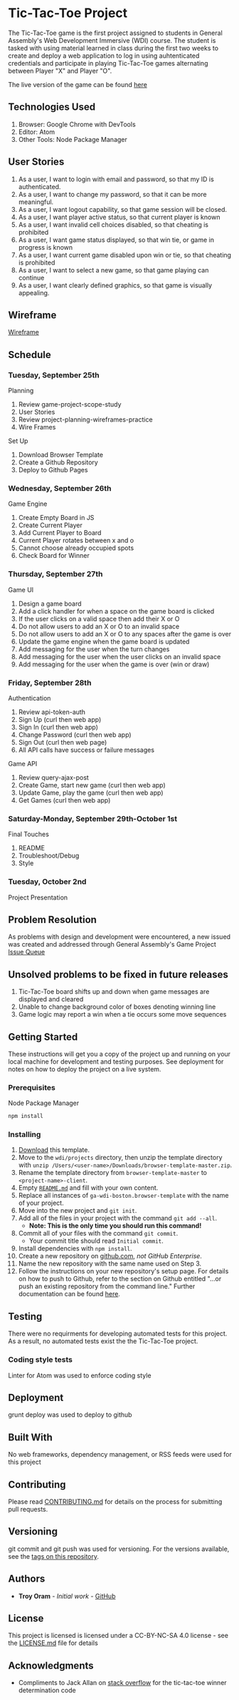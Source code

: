 # Tic-Tac-Toe Project

The Tic-Tac-Toe game is the first project assigned to students in General
Assembly's Web Development Immersive (WDI) course.  The student is tasked with
using material learned in class during the first two weeks to create and deploy
a web application to log in using auhtenticated credentials and participate in
playing Tic-Tac-Toe games alternating between Player "X" and Player "O".

The live version of the game can be found [here](https://troyoram.github.io/game-project-client/)

## Technologies Used

1. Browser: Google Chrome with DevTools
1. Editor: Atom
1. Other Tools: Node Package Manager

## User Stories

1. As a user, I want to login with email and password, so that my ID is authenticated.
1. As a user, I want to change my password, so that it can be more meaningful.
1. As a user, I want logout capability, so that game session will be closed.
1. As a user, I want player active status, so that current player is known
1. As a user, I want invalid cell choices disabled, so that cheating is prohibited
1. As a user, I want game status displayed, so that win tie, or game in progress is known
1. As a user, I want current game disabled upon win or tie, so that cheating is prohibited
1. As a user, I want to select a new game, so that game playing can continue
1. As a user, I want clearly defined graphics, so that game is visually appealing.

## Wireframe

[Wireframe](https://troyoram.github.io/game-project-client/public/wireframe.png)

## Schedule

### Tuesday, September 25th

Planning
1. Review game-project-scope-study
1. User Stories
1. Review project-planning-wireframes-practice
1. Wire Frames

Set Up
1. Download Browser Template
1. Create a Github Repository
1. Deploy to Github Pages

### Wednesday, September 26th
Game Engine
1. Create Empty Board in JS
1. Create Current Player
1. Add Current Player to Board
1. Current Player rotates between x and o
1. Cannot choose already occupied spots
1. Check Board for Winner

### Thursday, September 27th
Game UI
1. Design a game board
1. Add a click handler for when a space on the game board is clicked
1. If the user clicks on a valid space then add their X or O
1. Do not allow users to add an X or O to an invalid space
1. Do not allow users to add an X or O to any spaces after the game is over
1. Update the game engine when the game board is updated
1. Add messaging for the user when the turn changes
1. Add messaging for the user when the user clicks on an invalid space
1. Add messaging for the user when the game is over (win or draw)

### Friday, September 28th
Authentication
1. Review api-token-auth
1. Sign Up (curl then web app)
1. Sign In (curl then web app)
1. Change Password (curl then web app)
1. Sign Out (curl then web page)
1. All API calls have success or failure messages

Game API
1. Review query-ajax-post
1. Create Game, start new game (curl then web app)
1. Update Game, play the game (curl then web app)
1. Get Games (curl then web app)

### Saturday-Monday, September 29th-October 1st
Final Touches
1. README
1. Troubleshoot/Debug
1. Style

### Tuesday, October 2nd
Project Presentation

## Problem Resolution

As problems with design and development were encountered, a new issued was created
and addressed through General Assembly's Game Project [Issue Queue](https://git.generalassemb.ly/ga-wdi-boston/game-project/issues)

## Unsolved problems to be fixed in future releases

1. Tic-Tac-Toe board shifts up and down when game messages are displayed and cleared
2. Unable to change background color of boxes denoting winning line
3. Game logic may report a win when a tie occurs some move sequences

## Getting Started

These instructions will get you a copy of the project up and running on your local machine for development and testing purposes. See deployment for notes on how to deploy the project on a live system.

### Prerequisites

Node Package Manager

```sh
npm install
```

### Installing

1. [Download](../../archive/master.zip) this template.
1. Move to the `wdi/projects` directory, then unzip the template directory with
    `unzip /Users/<user-name>/Downloads/browser-template-master.zip`.
1. Rename the template directory from `browser-template-master` to
    `<project-name>-client`.
1. Empty [`README.md`](README.md) and fill with your own content.
1. Replace all instances of `ga-wdi-boston.browser-template` with the name of
    your project.
1. Move into the new project and `git init`.
1. Add all of the files in your project with the command `git add --all`.
      - **Note: This is the only time you should run this command!**
1. Commit all of your files with the command `git commit`.
      - Your commit title should read `Initial commit`.
1. Install dependencies with `npm install`.
1. Create a new repository on [github.com](https://github.com),
    _not GitHub Enterprise_.
1. Name the new repository with the same name used on Step 3.
1. Follow the instructions on your new repository's setup page. For details on
   how to push to Github, refer to the section on Github entitled "…or push an existing
   repository from the command line." Further documentation can be found [here](https://help.github.com/articles/adding-an-existing-project-to-github-using-the-command-line/).

## Testing

There were no requirments for developing automated tests for this project.  As
a result, no automated tests exist the the Tic-Tac-Toe project.

### Coding style tests

Linter for Atom was used to enforce coding style

## Deployment

grunt deploy was used to deploy to github

## Built With

No web frameworks, dependency management, or RSS feeds were used for this project

## Contributing

Please read [CONTRIBUTING.md](https://troyoram.github.io/game-project-client/CONTRIBUTING.md) for details on the process for submitting pull requests.

## Versioning

git commit and git push was used for versioning. For the versions available, see the [tags on this repository](https://troyoram.github.io/game-project-client/).

## Authors

* **Troy Oram** - *Initial work* - [GitHub](https://troyoram.github.io/game-project-client/)

## License

This project is licensed is licensed under a CC-BY-NC-SA 4.0 license - see the [LICENSE.md](https://troyoram.github.io/game-project-client/LICENSE.md) file for details

## Acknowledgments

* Compliments to Jack Allan on [stack overflow](https://stackoverflow.com/a/24376236) for the tic-tac-toe winner determination code
